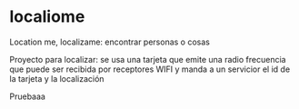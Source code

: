 # localiome
Location me, localizame: encontrar personas o cosas

Proyecto para localizar: se usa una tarjeta que emite una radio frecuencia que puede ser recibida por receptores WIFI y manda a un servicior el id de la tarjeta y la localización

Pruebaaa
